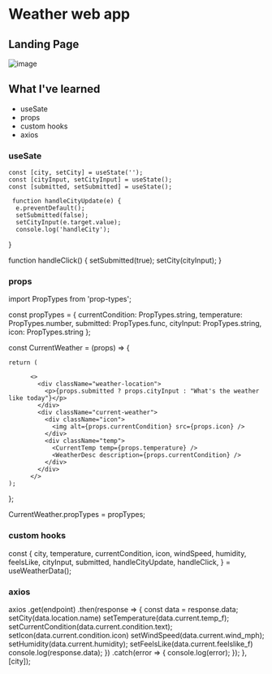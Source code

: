 # Weather web app

## Landing Page

![image](https://github.com/chelrochester/WeatherApp-react/assets/50529205/611df7c9-961b-44db-9c87-d376c30aca72)

## What I've learned

- useSate
- props
- custom hooks
- axios

### useSate
    const [city, setCity] = useState('');
    const [cityInput, setCityInput] = useState();
    const [submitted, setSubmitted] = useState();

     function handleCityUpdate(e) {
      e.preventDefault();
      setSubmitted(false);
      setCityInput(e.target.value);
      console.log('handleCity');
  }

  function handleClick() {
    setSubmitted(true);
    setCity(cityInput);
  }


### props
  
  import PropTypes from 'prop-types';
  
  const propTypes = {
    currentCondition: PropTypes.string,
    temperature: PropTypes.number,
    submitted: PropTypes.func,
    cityInput: PropTypes.string,
    icon: PropTypes.string
  };
  
  const CurrentWeather = (props) => {
    
    return (
      
          <>
            <div className="weather-location">
              <p>{props.submitted ? props.cityInput : "What's the weather like today"}</p>
            </div>
            <div className="current-weather">
              <div className="icon">
                <img alt={props.currentCondition} src={props.icon} /> 
              </div>
              <div className="temp">
                <CurrentTemp temp={props.temperature} />
                <WeatherDesc description={props.currentCondition} />
              </div>
            </div>
          </>
    );
  };

CurrentWeather.propTypes = propTypes;

### custom hooks

  const {
        city,
        temperature,
        currentCondition,
        icon,
        windSpeed,
        humidity,
        feelsLike,
        cityInput,
        submitted,
        handleCityUpdate,
        handleClick,
    } = useWeatherData();
  
### axios
  
  axios
        .get(endpoint)
        .then(response => {
          const data = response.data;
          setCity(data.location.name)
          setTemperature(data.current.temp_f);
          setCurrentCondition(data.current.condition.text);
          setIcon(data.current.condition.icon)
          setWindSpeed(data.current.wind_mph);
          setHumidity(data.current.humidity);
          setFeelsLike(data.current.feelslike_f)
          console.log(response.data);
        })
        .catch(error => {
          console.log(error);
        });
    }, [city]);

